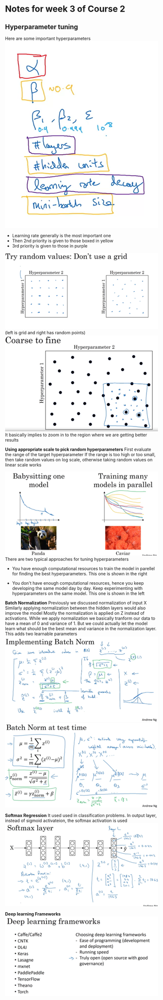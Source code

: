# Notes for week 3 of Course 2

## Hyperparameter tuning

Here are some important hyperparameters
![alt text](imgs/image-33.png)

* Learning rate generally is the most important one
* Then 2nd priority is given to those boxed in yellow
* 3rd priority is given to those in purple

![alt text](imgs/image-34.png)
(left is grid and right has random points)
![alt text](imgs/image-35.png)
It basically implies to zoom in to the region where we are getting better results

**Using appropriate scale to pick random hyperparameters**
First evaluate the range of the target hyperparameter
If the range is too high or too small, then take random values on log scale, otherwise taking random values on linear scale works

![alt text](imgs/image-36.png)
There are two typical approaches for tuning hyperparameters

* You have enough computational resources to train the model in parellel for finding the best hyperparameters. This one is shown in the right

* You don't have enough computational resources, hence you keep developing the same model day by day. Keep experimenting with hyperparameters on the same model. This one is shown in the left

**Batch Normalization**
Previously we discussed normalization of input X
Similarly applying normalization between the hidden layers would also improve the model
Mostly the normalization is applied on Z instead of activations.
While we apply normalization we basically tranform our data to have a mean of 0 and variance of 1. But we could actually let the model learn what should be the best mean and variance in the normalization layer. This adds two learnable parameters
![alt text](imgs/image-37.png)
![alt text](imgs/image-39.png)

**Softmax Regression**
It used used in classification problems. In output layer, instead of sigmoid activateion, the softmax activation is used
![alt text](imgs/image-38.png)

**Deep learning Frameworks**
![alt text](imgs/image-40.png)

